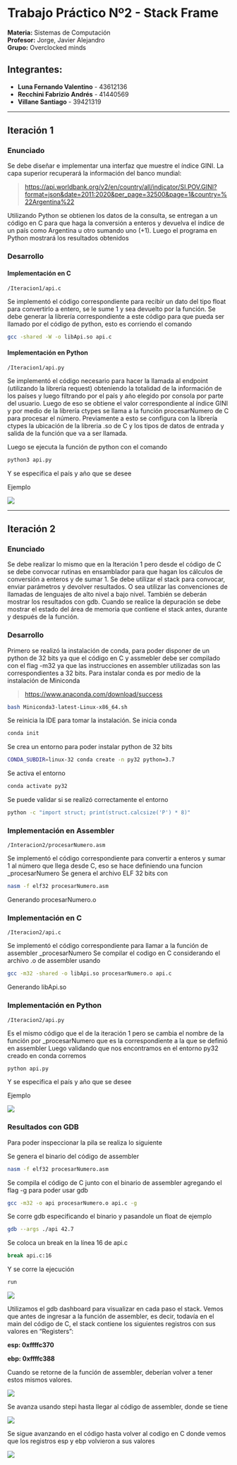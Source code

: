 # Trabajo Práctico Nº2 - Stack Frame

**Materia:** Sistemas de Computación  
**Profesor:** Jorge, Javier Alejandro  
**Grupo:** Overclocked minds  

## Integrantes:
- **Luna Fernando Valentino** - 43612136  
- **Recchini Fabrizio Andrés** - 41440569  
- **Villane Santiago** - 39421319  

---

## Iteración 1

### Enunciado

Se debe diseñar e implementar una interfaz que muestre el índice GINI. La capa superior recuperará la información del banco mundial:

> https://api.worldbank.org/v2/en/country/all/indicator/SI.POV.GINI?format=json&date=2011:2020&per_page=32500&page=1&country=%22Argentina%22

Utilizando Python se obtienen los datos de la consulta, se entregan a un código en C para que haga la conversión a enteros y devuelva el índice de un país como Argentina u otro sumando uno (+1). Luego el programa en Python mostrará los resultados obtenidos

### Desarrollo

#### Implementación en C
`/Iteracion1/api.c`  

Se implementó el código correspondiente para recibir un dato del tipo float para convertirlo a entero, se le sume 1 y sea devuelto por la función.
Se debe generar la librería correspondiente a este código para que pueda ser llamado por el código de python, esto es corriendo el comando 

```bash
gcc -shared -W -o libApi.so api.c
```

#### Implementación en Python
`/Iteracion1/api.py`

Se implementó el código necesario para hacer la llamada al endpoint (utilizando la librería request) obteniendo la totalidad de la información de los países y luego filtrando por el país y año elegido por consola por parte del usuario.
Luego de eso se obtiene el valor correspondiente al índice GINI y por medio de la librería ctypes se llama a la función procesarNumero de C para procesar el número.
Previamente a esto se configura con la librería ctypes la ubicación de la libreria .so de C y los tipos de datos de entrada y salida de la función que va a ser llamada.

Luego se ejecuta la función de python con el comando

```bash
python3 api.py
```

Y se especifica el país y año que se desee

Ejemplo

![](https://github.com/megafagol/tp2-siscomp-om/blob/main/img/api_iteracion1.png)  

---

## Iteración 2

### Enunciado

Se debe realizar lo mismo que en la Iteración 1 pero desde el código de C se debe convocar rutinas en ensamblador para que hagan los cálculos de conversión a enteros y de sumar 1.
Se debe utilizar el stack para convocar, enviar parámetros y devolver resultados. O sea utilizar las convenciones de llamadas de lenguajes de alto nivel a bajo nivel.
También se deberán mostrar los resultados con gdb. Cuando se realice la depuración se debe mostrar el estado del área de memoria que contiene el stack antes, durante y después de la función. 

### Desarrollo

Primero se realizó la instalación de conda, para poder disponer de un python de 32 bits ya que el código en C y assmebler debe ser compilado con el flag -m32 ya que las instrucciones en assembler utilizadas son las correspondientes a 32 bits.
Para instalar conda es por medio de la instalación de Miniconda

> https://www.anaconda.com/download/success

```bash
bash Miniconda3-latest-Linux-x86_64.sh
```
Se reinicia la IDE para tomar la instalación.
Se inicia conda

```bash
conda init
```

Se crea un entorno para poder instalar python de 32 bits

```bash
CONDA_SUBDIR=linux-32 conda create -n py32 python=3.7
```

Se activa el entorno

```bash
conda activate py32
```

Se puede validar si se realizó correctamente el entorno

```bash
python -c "import struct; print(struct.calcsize('P') * 8)"
```

### Implementación en Assembler
`/Interacion2/procesarNumero.asm`

Se implementó el código correspondiente para convertir a enteros y sumar 1 al número que llega desde C, eso se hace definiendo una funcion _procesarNumero
Se genera el archivo ELF 32 bits con

```bash
nasm -f elf32 procesarNumero.asm
```

Generando procesarNumero.o

### Implementación en C
`/Iteracion2/api.c`

Se implementó el código correspondiente para llamar a la función de assembler _procesarNumero
Se compilar el codigo en C considerando el archivo .o de assembler usando 

```bash
gcc -m32 -shared -o libApi.so procesarNumero.o api.c
```

Generando libApi.so

### Implementación en Python
`/Iteracion2/api.py`

Es el mismo código que el de la iteración 1 pero se cambia el nombre de la función por _procesarNumero que es la correspondiente a la que se definió en assembler
Luego validando que nos encontramos en el entorno py32 creado en conda corremos

```bash
python api.py
```

Y se especifica el país y año que se desee

Ejemplo

![](https://github.com/megafagol/tp2-siscomp-om/blob/main/img/api_iteracion2.png)

### Resultados con GDB

Para poder inspeccionar la pila se realiza lo siguiente

Se genera el binario del código de assembler

```bash
nasm -f elf32 procesarNumero.asm
```

Se compila el código de C junto con el binario de assembler agregando el flag -g para poder usar gdb

```bash
gcc -m32 -o api procesarNumero.o api.c -g
```

Se corre gdb especificando el binario y pasandole un float de ejemplo

```bash
gdb --args ./api 42.7
```

Se coloca un break en la línea 16 de api.c

```bash
break api.c:16
```

Y se corre la ejecución

```bash
run
```
![](https://github.com/megafagol/tp2-siscomp-om/blob/main/img/gdb_1.png)

Utilizamos el gdb dashboard para visualizar en cada paso el stack. Vemos que antes de ingresar a la función de assembler, es decir, todavía en el main del código de C, el stack contiene los siguientes registros con sus valores en “Registers”:

**esp: 0xffffc370**

**ebp: 0xffffc388**

Cuando se retorne de la función de assembler, deberían volver a tener estos mismos valores.

![](https://github.com/megafagol/tp2-siscomp-om/blob/main/img/gdb_2.png)

Se avanza usando stepi hasta llegar al código de assembler, donde se tiene

![](https://github.com/megafagol/tp2-siscomp-om/blob/main/img/gdb_3.png)

Se sigue avanzando en el código hasta volver al codigo en C donde vemos que los registros esp y ebp volvieron a sus valores

![](https://github.com/megafagol/tp2-siscomp-om/blob/main/img/gdb_4.png)